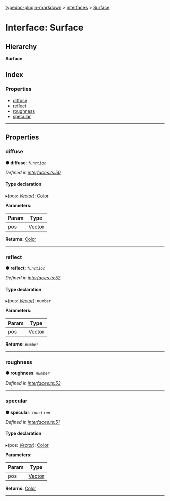 [typedoc-plugin-markdown](../README.md) > [interfaces](../modules/interfaces.md) > [Surface](../interfaces/interfaces.surface.md)

# Interface: Surface

## Hierarchy

**Surface**

## Index

### Properties

* [diffuse](interfaces.surface.md#markdown-header-diffuse)
* [reflect](interfaces.surface.md#markdown-header-reflect)
* [roughness](interfaces.surface.md#markdown-header-roughness)
* [specular](interfaces.surface.md#markdown-header-specular)

---

## Properties

###  diffuse

**●  diffuse**:  *`function`* 

*Defined in [interfaces.ts:50](https://bitbucket.org/owner/repository_name/src/master/src/interfaces.ts?fileviewer&amp;#x3D;file-view-default#interfaces.ts-50)*

#### Type declaration
▸(pos: *[Vector](../classes/vector.md)*): [Color](../classes/color.md)

**Parameters:**

| Param | Type |
| ------ | ------ |
| pos | [Vector](../classes/vector.md) | 

**Returns:** [Color](../classes/color.md)

___

###  reflect

**●  reflect**:  *`function`* 

*Defined in [interfaces.ts:52](https://bitbucket.org/owner/repository_name/src/master/src/interfaces.ts?fileviewer&amp;#x3D;file-view-default#interfaces.ts-52)*

#### Type declaration
▸(pos: *[Vector](../classes/vector.md)*): `number`

**Parameters:**

| Param | Type |
| ------ | ------ |
| pos | [Vector](../classes/vector.md) | 

**Returns:** `number`

___

###  roughness

**●  roughness**:  *`number`* 

*Defined in [interfaces.ts:53](https://bitbucket.org/owner/repository_name/src/master/src/interfaces.ts?fileviewer&amp;#x3D;file-view-default#interfaces.ts-53)*

___

###  specular

**●  specular**:  *`function`* 

*Defined in [interfaces.ts:51](https://bitbucket.org/owner/repository_name/src/master/src/interfaces.ts?fileviewer&amp;#x3D;file-view-default#interfaces.ts-51)*

#### Type declaration
▸(pos: *[Vector](../classes/vector.md)*): [Color](../classes/color.md)

**Parameters:**

| Param | Type |
| ------ | ------ |
| pos | [Vector](../classes/vector.md) | 

**Returns:** [Color](../classes/color.md)

___

